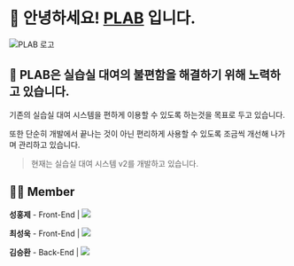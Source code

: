# 👋 안녕하세요! [PLAB](https://github.com/GBSM-PLAB) 입니다.

<picture>
  <source media="(prefers-color-scheme: dark)" srcset="https://github.com/user-attachments/assets/2294a8bc-9b90-45d6-86e7-dc20c529b785">
  <source media="(prefers-color-scheme: light)" srcset="https://github.com/user-attachments/assets/19503964-c468-46f1-8f11-88d9f7c19d04">
  <img src="https://github.com/user-attachments/assets/19503964-c468-46f1-8f11-88d9f7c19d04" alt="PLAB 로고">
</picture>


## 📌 PLAB은 실습실 대여의 불편함을 해결하기 위해 노력하고 있습니다.

기존의 실습실 대여 시스템을 편하게 이용할 수 있도록 하는것을 목표로 두고 있습니다.

또한 단순히 개발에서 끝나는 것이 아닌 편리하게 사용할 수 있도록
조금씩 개선해 나가며 관리하고 있습니다.

> 현재는 실습실 대여 시스템 v2를 개발하고 있습니다.

## 🧑‍💻 Member
**성홍제** - Front-End | <a href="https://github.com/806gw" target="_blank"><img src="https://img.shields.io/badge/GitHub-181717?style=flat-square&logo=GitHub&logoColor=white"/></a>

**최성욱** - Front-End | <a href="https://github.com/choiseongwook11" target="_blank"><img src="https://img.shields.io/badge/GitHub-181717?style=flat-square&logo=GitHub&logoColor=white"/></a>

**김승환** - Back-End | <a href="https://github.com/silofn523" target="_blank"><img src="https://img.shields.io/badge/GitHub-181717?style=flat-square&logo=GitHub&logoColor=white"/></a>   
